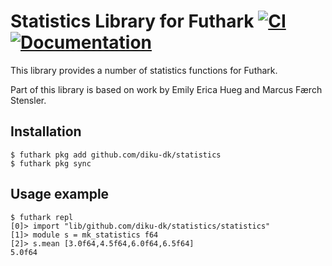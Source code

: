 # Statistics Library for Futhark [![CI](https://github.com/diku-dk/statistics/workflows/CI/badge.svg)](https://github.com/diku-dk/statistics/actions) [![Documentation](https://futhark-lang.org/pkgs/github.com/diku-dk/statistics/status.svg)](https://futhark-lang.org/pkgs/github.com/diku-dk/statistics/latest/)

This library provides a number of statistics functions for Futhark.

Part of this library is based on work by Emily Erica Hueg and Marcus
Færch Stensler.

## Installation

```
$ futhark pkg add github.com/diku-dk/statistics
$ futhark pkg sync
```

## Usage example

```
$ futhark repl
[0]> import "lib/github.com/diku-dk/statistics/statistics"
[1]> module s = mk_statistics f64
[2]> s.mean [3.0f64,4.5f64,6.0f64,6.5f64]
5.0f64
```
